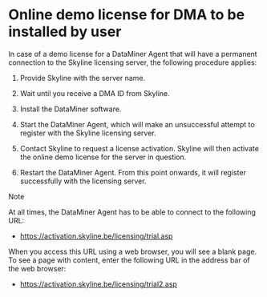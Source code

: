 # Online demo license for DMA to be installed by user

In case of a demo license for a DataMiner Agent that will have a permanent connection to the Skyline licensing server, the following procedure applies:

1. Provide Skyline with the server name.

2. Wait until you receive a DMA ID from Skyline.

3. Install the DataMiner software.

4. Start the DataMiner Agent, which will make an unsuccessful attempt to register with the Skyline licensing server.

5. Contact Skyline to request a license activation. Skyline will then activate the online demo license for the server in question.

6. Restart the DataMiner Agent. From this point onwards, it will register successfully with the licensing server.

> [!NOTE]
> At all times, the DataMiner Agent has to be able to connect to the following URL:
> -  <https://activation.skyline.be/licensing/trial.asp>
>
> When you access this URL using a web browser, you will see a blank page. To see a page with content, enter the following URL in the address bar of the web browser:
> -  <https://activation.skyline.be/licensing/trial2.asp> 
>
